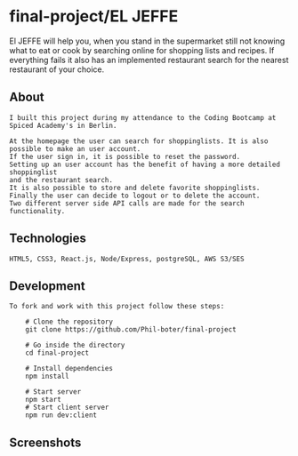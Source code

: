 # final-project/EL JEFFE

El JEFFE will help you, when you stand in the supermarket still not knowing what to eat or cook 
by searching online for shopping lists and recipes.
If everything fails it also has an implemented restaurant search for the nearest restaurant of your choice.

## About
    I built this project during my attendance to the Coding Bootcamp at Spiced Academy's in Berlin.

    At the homepage the user can search for shoppinglists. It is also possible to make an user account. 
    If the user sign in, it is possible to reset the password. 
    Setting up an user account has the benefit of having a more detailed shoppinglist 
    and the restaurant search.
    It is also possible to store and delete favorite shoppinglists. 
    Finally the user can decide to logout or to delete the account.
    Two different server side API calls are made for the search functionality.
    

## Technologies 
    HTML5, CSS3, React.js, Node/Express, postgreSQL, AWS S3/SES
    

## Development
    To fork and work with this project follow these steps:

        # Clone the repository
        git clone https://github.com/Phil-boter/final-project

        # Go inside the directory
        cd final-project

        # Install dependencies
        npm install

        # Start server
        npm start
        # Start client server
        npm run dev:client

## Screenshots
